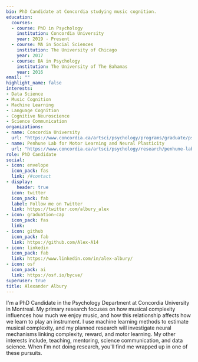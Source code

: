 ```yaml
---
bio: PhD Candidate at Concordia studying music cognition.
education:
  courses:
  - course: PhD in Psychology
    institution: Concordia University
    year: 2019 - Present
  - course: MA in Social Sciences
    institution: The University of Chicago
    year: 2017
  - course: BA in Psychology
    institution: The University of The Bahamas
    year: 2016
email: ""
highlight_name: false
interests:
- Data Science
- Music Cognition
- Machine Learning
- Language Cognition
- Cognitive Neuroscience
- Science Communication
organizations:
- name: Concordia University
  url: "https://www.concordia.ca/artsci/psychology/programs/graduate/psychology-phd.html"
- name: Penhune Lab for Motor Learning and Neural Plasticity
  url: "https://www.concordia.ca/artsci/psychology/research/penhune-lab.html"
role: PhD Candidate
social:
- icon: envelope
  icon_pack: fas
  link: /#contact
- display:
    header: true
  icon: twitter
  icon_pack: fab
  label: Follow me on Twitter
  link: https://twitter.com/albury_alex
- icon: graduation-cap
  icon_pack: fas
  link: 
- icon: github
  icon_pack: fab
  link: https://github.com/Alex-A14
- icon: linkedin
  icon_pack: fab
  link: https://www.linkedin.com/in/alex-albury/
- icon: osf
  icon_pack: ai
  link: https://osf.io/bycve/
superuser: true
title: Alexander Albury
---
```


I'm a PhD Candidate in the Psychology Department at Concordia University in Montreal. My primary research focuses on how musical complexity influences how much we enjoy music, and how this relationship affects how we learn to play an instrument. I use machine learning methods to estimate musical complexity, and my planned research will investigate neural mechanisms linking complexity, reward, and motor learning. My other interests include, teaching, mentoring, science communication, and data science. When I'm not doing research, you'll find me wrapped up in one of these pursuits.

